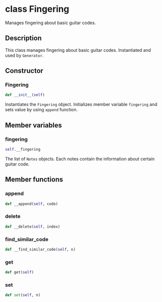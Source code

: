 # class Fingering

Manages fingering about basic guitar codes.

## Description

This class manages fingering about basic guitar codes. Instantiated and used by `Generator`.

## Constructor

### Fingering
```py
def __init__(self)
```

Instantiates the `Fingering` object. Initializes member variable `fingering` and sets value by using `append` function.

## Member variables

### fingering
```py
self.__fingering
```

The list of `Notes` objects. Each notes contain the information about certain guitar code.

## Member functions

### append
```py
def __append(self, code)
```



### delete
```py
def __delete(self, index)
```



### find_similar_code
```py
def __find_similar_code(self, n)
```



### get
```py
def get(self)
```



### set
```py
def set(self, n)
```


